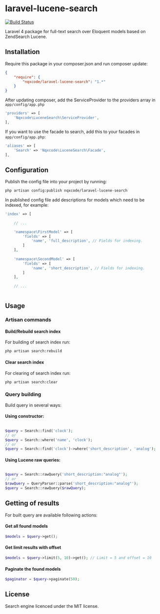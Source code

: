 laravel-lucene-search
==============

[![Build Status](https://travis-ci.org/nqxcode/laravel-lucene-search.svg?branch=master)](https://travis-ci.org/nqxcode/laravel-lucene-search)

Laravel 4 package for full-text search over Eloquent models based on ZendSearch Lucene.

## Installation

Require this package in your composer.json and run composer update:

```json
{
	"require": {
        "nqxcode/laravel-lucene-search": "1.*"
	}
}
```

After updating composer, add the ServiceProvider to the providers array in `app/config/app.php`

```php
'providers' => [
	'Nqxcode\LuceneSearch\ServiceProvider',
],
```

If you want to use the facade to search, add this to your facades in `app/config/app.php`:

```php
'aliases' => [
	'Search' => 'Nqxcode\LuceneSearch\Facade',
],
```
## Configuration 
Publish the config file into your project by running:

```bash
php artisan config:publish nqxcode/laravel-lucene-search
```

In published config file add descriptions for models which need to be indexed, for example:

```php
'index' => [
	
	// ...

	'namespace\FirstModel' => [
		'fields' => [
			'name', 'full_description', // Fields for indexing.
		]
	],
	
	'namespace\SecondModel' => [
		'fields' => [
			'name', 'short_description', // Fields for indexing.
		]
	],
	
	// ...
	
```
## Usage
### Artisan commands
#### Build/Rebuild search index
For building of search index run:

```bash
php artisan search:rebuild
```
#### Clear search index
For clearing of search index run:

```bash
php artisan search:clear
```

### Query building
Build query in several ways:

#### Using constructor:

```php

$query = Search::find('clock');
// or 
$query = Search::where('name', 'clock');
// or
$query = Search::find('clock')->where('short_description', 'analog');

```

#### Using Lucene raw queries:

```php

$query = Search::rawQuery('short_description:"analog"');
// or
$rawQuery = QueryParser::parse('short_description:"analog"');
$query = Search::rawQuery($rawQuery);
```

## Getting of results

For built query are available following actions:

#### Get all found models

```php
$models = $query->get();
```
#### Get limit results with offset

```php
$models = $query->limit(5, 10)->get(); // Limit = 5 and offset = 10
```
#### Paginate the found models

```php
$paginator = $query->paginate(50);
```

##
## License
Search engine licenced under the MIT license.
